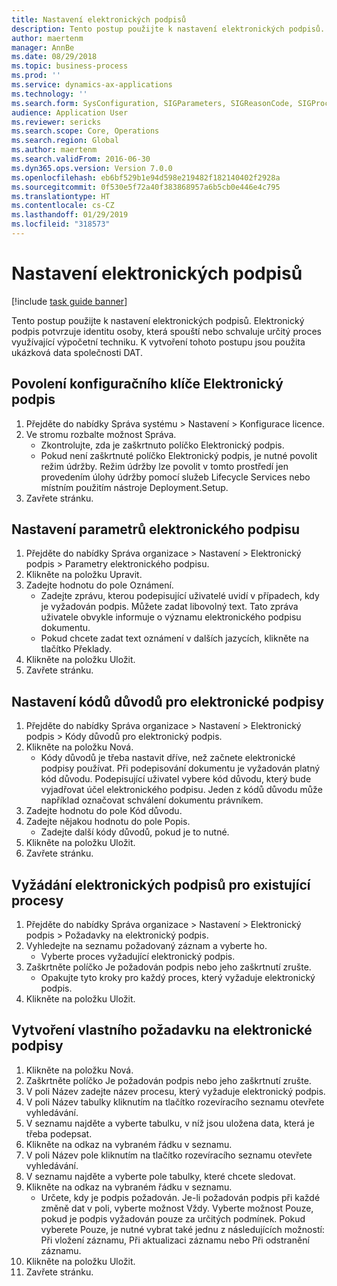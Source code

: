 ```yaml
---
title: Nastavení elektronických podpisů
description: Tento postup použijte k nastavení elektronických podpisů.
author: maertenm
manager: AnnBe
ms.date: 08/29/2018
ms.topic: business-process
ms.prod: ''
ms.service: dynamics-ax-applications
ms.technology: ''
ms.search.form: SysConfiguration, SIGParameters, SIGReasonCode, SIGProcSetup
audience: Application User
ms.reviewer: sericks
ms.search.scope: Core, Operations
ms.search.region: Global
ms.author: maertenm
ms.search.validFrom: 2016-06-30
ms.dyn365.ops.version: Version 7.0.0
ms.openlocfilehash: eb6bf529b1e94d598e219482f182140402f2928a
ms.sourcegitcommit: 0f530e5f72a40f383868957a6b5cb0e446e4c795
ms.translationtype: HT
ms.contentlocale: cs-CZ
ms.lasthandoff: 01/29/2019
ms.locfileid: "318573"
---
```

# <a name="set-up-electronic-signatures"></a>Nastavení elektronických podpisů

[!include [task guide banner](../../includes/task-guide-banner.md)]

Tento postup použijte k nastavení elektronických podpisů. Elektronický podpis potvrzuje identitu osoby, která spouští nebo schvaluje určitý proces využívající výpočetní techniku. K vytvoření tohoto postupu jsou použita ukázková data společnosti DAT.


## <a name="enable-the-electronic-signature-configuration-key"></a>Povolení konfiguračního klíče Elektronický podpis
1. Přejděte do nabídky Správa systému > Nastavení > Konfigurace licence.
2. Ve stromu rozbalte možnost Správa.
    * Zkontrolujte, zda je zaškrtnuto políčko Elektronický podpis.  
    * Pokud není zaškrtnuté políčko Elektronický podpis, je nutné povolit režim údržby. Režim údržby lze povolit v tomto prostředí jen provedením úlohy údržby pomocí služeb Lifecycle Services nebo místním použitím nástroje Deployment.Setup.  
3. Zavřete stránku.

## <a name="set-up-electronic-signature-parameters"></a>Nastavení parametrů elektronického podpisu
1. Přejděte do nabídky Správa organizace > Nastavení > Elektronický podpis > Parametry elektronického podpisu.
2. Klikněte na položku Upravit.
3. Zadejte hodnotu do pole Oznámení.
    * Zadejte zprávu, kterou podepisující uživatelé uvidí v případech, kdy je vyžadován podpis. Můžete zadat libovolný text. Tato zpráva uživatele obvykle informuje o významu elektronického podpisu dokumentu.  
    * Pokud chcete zadat text oznámení v dalších jazycích, klikněte na tlačítko Překlady.  
4. Klikněte na položku Uložit.
5. Zavřete stránku.

## <a name="set-up-reason-codes-for-electronic-signatures"></a>Nastavení kódů důvodů pro elektronické podpisy
1. Přejděte do nabídky Správa organizace > Nastavení > Elektronický podpis > Kódy důvodů pro elektronický podpis.
2. Klikněte na položku Nová.
    * Kódy důvodů je třeba nastavit dříve, než začnete elektronické podpisy používat. Při podepisování dokumentu je vyžadován platný kód důvodu.     Podepisující uživatel vybere kód důvodu, který bude vyjadřovat účel elektronického podpisu. Jeden z kódů důvodu může například označovat schválení dokumentu právníkem.  
3. Zadejte hodnotu do pole Kód důvodu.
4. Zadejte nějakou hodnotu do pole Popis.
    * Zadejte další kódy důvodů, pokud je to nutné.  
5. Klikněte na položku Uložit.
6. Zavřete stránku.

## <a name="require-electronic-signatures-for-existing-processes"></a>Vyžádání elektronických podpisů pro existující procesy
1. Přejděte do nabídky Správa organizace > Nastavení > Elektronický podpis > Požadavky na elektronický podpis.
2. Vyhledejte na seznamu požadovaný záznam a vyberte ho.
    * Vyberte proces vyžadující elektronický podpis.  
3. Zaškrtněte políčko Je požadován podpis nebo jeho zaškrtnutí zrušte.
    * Opakujte tyto kroky pro každý proces, který vyžaduje elektronický podpis.  
4. Klikněte na položku Uložit.

## <a name="create-a-custom-requirement-for-electronic-signatures"></a>Vytvoření vlastního požadavku na elektronické podpisy
1. Klikněte na položku Nová.
2. Zaškrtněte políčko Je požadován podpis nebo jeho zaškrtnutí zrušte.
3. V poli Název zadejte název procesu, který vyžaduje elektronický podpis.
4. V poli Název tabulky kliknutím na tlačítko rozevíracího seznamu otevřete vyhledávání.
5. V seznamu najděte a vyberte tabulku, v níž jsou uložena data, která je třeba podepsat.
6. Klikněte na odkaz na vybraném řádku v seznamu.
7. V poli Název pole kliknutím na tlačítko rozevíracího seznamu otevřete vyhledávání.
8. V seznamu najděte a vyberte pole tabulky, které chcete sledovat.
9. Klikněte na odkaz na vybraném řádku v seznamu.
    * Určete, kdy je podpis požadován.     Je-li požadován podpis při každé změně dat v poli, vyberte možnost Vždy.     Vyberte možnost Pouze, pokud je podpis vyžadován pouze za určitých podmínek. Pokud vyberete Pouze, je nutné vybrat také jednu z následujících možností: Při vložení záznamu, Při aktualizaci záznamu nebo Při odstranění záznamu.  
10. Klikněte na položku Uložit.
11. Zavřete stránku.

